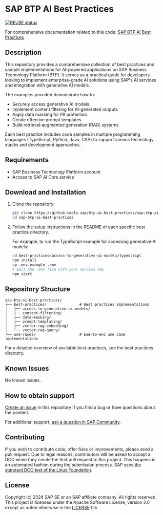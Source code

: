 # SAP BTP AI Best Practices

<!--- Register repository https://api.reuse.software/register, then add REUSE badge:
[![REUSE status](https://api.reuse.software/badge/github.com/SAP-samples/REPO-NAME)](https://api.reuse.software/info/github.com/SAP-samples/REPO-NAME)
-->

[![REUSE status](https://api.reuse.software/badge/github.com/SAP-samples/sap-btp-ai-best-practices)](https://api.reuse.software/info/github.com/SAP-samples/sap-btp-ai-best-practices)

For comprehensive documentation related to this code: [SAP BTP AI Best Practices](https://btp-ai-bp.docs.sap/)

## Description

This repository provides a comprehensive collection of best practices and sample implementations for AI-powered applications on SAP Business Technology Platform (BTP). It serves as a practical guide for developers looking to implement enterprise-grade AI solutions using SAP's AI services and integration with generative AI models.

The examples provided demonstrate how to:

- Securely access generative AI models
- Implement content filtering for AI-generated outputs
- Apply data masking for PII protection
- Create effective prompt templates
- Build retrieval-augmented generation (RAG) systems

Each best practice includes code samples in multiple programming languages (TypeScript, Python, Java, CAP) to support various technology stacks and development approaches.

## Requirements

- SAP Business Technology Platform account
- Access to SAP AI Core service

## Download and Installation

1. Clone the repository:

   ```bash
   git clone https://github.tools.sap/btp-ai-best-practices/sap-btp-ai-best-practices.git
   cd sap-btp-ai-best-practices
   ```

2. Follow the setup instructions in the README of each specific best practice directory.

   For example, to run the TypeScript example for accessing generative AI models:

   ```bash
   cd best-practices/access-to-generative-ai-models/typescript
   npm install
   cp .env.example .env
   # Edit the .env file with your service key
   npm start
   ```

## Repository Structure

```
sap-btp-ai-best-practices/
├── best-practices/               # Best practices implementations
│   ├── access-to-generative-ai-models/
│   ├── content-filtering/
│   ├── data-masking/
│   ├── prompt-templating/
│   ├── vector-rag-embedding/
│   └── vector-rag-query/
└── use-cases/                    # End-to-end use case implementations
```

For a detailed overview of available best practices, see the best practices directory.

## Known Issues

No known issues.

## How to obtain support

[Create an issue](https://github.com/SAP-samples/sap-btp-ai-best-practices/issues) in this repository if you find a bug or have questions about the content.

For additional support, [ask a question in SAP Community](https://answers.sap.com/questions/ask.html).

## Contributing

If you wish to contribute code, offer fixes or improvements, please send a pull request. Due to legal reasons, contributors will be asked to accept a DCO when they create the first pull request to this project. This happens in an automated fashion during the submission process. SAP uses [the standard DCO text of the Linux Foundation](https://developercertificate.org/).

## License

Copyright (c) 2024 SAP SE or an SAP affiliate company. All rights reserved. This project is licensed under the Apache Software License, version 2.0 except as noted otherwise in the [LICENSE](LICENSE) file.
